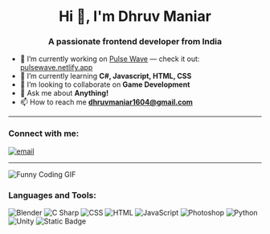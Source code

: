 <h1 align="center">Hi 👋, I'm Dhruv Maniar</h1>
<h3 align="center">A passionate frontend developer from India</h3>

- 🔭 I’m currently working on [Pulse Wave](https://pulsewave12.netlify.app) — check it out: [pulsewave.netlify.app](https://pulsewave12.netlify.app)
- 🌱 I’m currently learning **C#, Javascript, HTML, CSS**
- 👯 I’m looking to collaborate on **Game Development**
- 💬 Ask me about **Anything!**
- 📫 How to reach me **dhruvmaniar1604@gmail.com**

<hr></hr>

<h3>
 Connect with me:
</h3>
 
<p align="left">
  <a href="mailto:dhruvmaniar1604@gmail.com">
    <img src="https://img.shields.io/badge/Email-dhruvmaniar1604@gmail.com-red?style=for-the-badge&logo=gmail&logoColor=white" alt="email" />
  </a>
</p>

<hr></hr>

![Funny Coding GIF](https://i.pinimg.com/originals/eb/50/87/eb50875a68b04b0480fa929af2c7547c.gif)

<p align="left">
<!-- You can add social icons here if needed -->
</p>

<h3 align="left">Languages and Tools:</h3>

<p align="left">
  <!--<img src="https://skillicons.dev/icons?i=blender,cs,css,html,illustrator,js,photoshop,python,unity" />-->
 <img alt="Blender" src="https://img.shields.io/badge/Blender-gray?style=for-the-badge&logo=blender&logoColor=%23E87D0D&labelColor=black&color=%23E87D0D">
<img alt="C Sharp" src="https://img.shields.io/badge/C_Sharp-gray?style=for-the-badge&logo=c&logoColor=White&labelColor=black&color=%2300599C">
<img alt="CSS" src="https://img.shields.io/badge/CSS-gray?style=for-the-badge&logo=css3&logoColor=%231572B6&labelColor=black&color=%231572B6">
<img alt="HTML" src="https://img.shields.io/badge/HTML-gray?style=for-the-badge&logo=html5&logoColor=%23E34F26&labelColor=black&color=%23E34F26">
<img alt="JavaScript" src="https://img.shields.io/badge/JavaScript-F7DF1E?style=for-the-badge&logo=javascript&logoColor=black">
<img alt="Photoshop" src="https://img.shields.io/badge/Photoshop-31A8FF?style=for-the-badge&logo=adobephotoshop&logoColor=white">
<img alt="Python" src="https://img.shields.io/badge/Python-3776AB?style=for-the-badge&logo=python&logoColor=white">
<img alt="Unity" src="https://img.shields.io/badge/Unity-000000?style=for-the-badge&logo=unity&logoColor=white">
<img alt="Static Badge" src="https://img.shields.io/badge/Illustrator-gray?style=for-the-badge&logo=academia&logoColor=%23E34F26&labelColor=black&color=%23E34F26">
 
</p>
